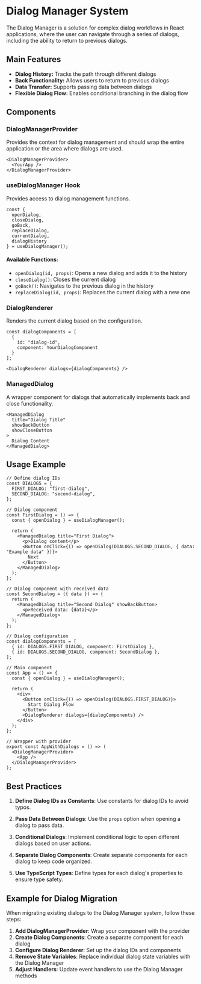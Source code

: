 # Dialog Manager System

The Dialog Manager is a solution for complex dialog workflows in React applications, where the user can navigate through a series of dialogs, including the ability to return to previous dialogs.

## Main Features

- **Dialog History:** Tracks the path through different dialogs
- **Back Functionality:** Allows users to return to previous dialogs
- **Data Transfer:** Supports passing data between dialogs
- **Flexible Dialog Flow:** Enables conditional branching in the dialog flow

## Components

### DialogManagerProvider

Provides the context for dialog management and should wrap the entire application or the area where dialogs are used.

```tsx
<DialogManagerProvider>
  <YourApp />
</DialogManagerProvider>
```

### useDialogManager Hook

Provides access to dialog management functions.

```tsx
const { 
  openDialog,
  closeDialog,
  goBack,
  replaceDialog,
  currentDialog,
  dialogHistory 
} = useDialogManager();
```

#### Available Functions:

- `openDialog(id, props)`: Opens a new dialog and adds it to the history
- `closeDialog()`: Closes the current dialog
- `goBack()`: Navigates to the previous dialog in the history
- `replaceDialog(id, props)`: Replaces the current dialog with a new one

### DialogRenderer

Renders the current dialog based on the configuration.

```tsx
const dialogComponents = [
  {
    id: "dialog-id",
    component: YourDialogComponent
  }
];

<DialogRenderer dialogs={dialogComponents} />
```

### ManagedDialog

A wrapper component for dialogs that automatically implements back and close functionality.

```tsx
<ManagedDialog 
  title="Dialog Title" 
  showBackButton 
  showCloseButton
>
  Dialog Content
</ManagedDialog>
```

## Usage Example

```tsx
// Define dialog IDs
const DIALOGS = {
  FIRST_DIALOG: "first-dialog",
  SECOND_DIALOG: "second-dialog",
};

// Dialog component
const FirstDialog = () => {
  const { openDialog } = useDialogManager();
  
  return (
    <ManagedDialog title="First Dialog">
      <p>Dialog content</p>
      <Button onClick={() => openDialog(DIALOGS.SECOND_DIALOG, { data: "Example data" })}>
        Next
      </Button>
    </ManagedDialog>
  );
};

// Dialog component with received data
const SecondDialog = ({ data }) => {
  return (
    <ManagedDialog title="Second Dialog" showBackButton>
      <p>Received data: {data}</p>
    </ManagedDialog>
  );
};

// Dialog configuration
const dialogComponents = [
  { id: DIALOGS.FIRST_DIALOG, component: FirstDialog },
  { id: DIALOGS.SECOND_DIALOG, component: SecondDialog },
];

// Main component
const App = () => {
  const { openDialog } = useDialogManager();
  
  return (
    <div>
      <Button onClick={() => openDialog(DIALOGS.FIRST_DIALOG)}>
        Start Dialog Flow
      </Button>
      <DialogRenderer dialogs={dialogComponents} />
    </div>
  );
};

// Wrapper with provider
export const AppWithDialogs = () => (
  <DialogManagerProvider>
    <App />
  </DialogManagerProvider>
);
```

## Best Practices

1. **Define Dialog IDs as Constants**: Use constants for dialog IDs to avoid typos.

2. **Pass Data Between Dialogs**: Use the `props` option when opening a dialog to pass data.

3. **Conditional Dialogs**: Implement conditional logic to open different dialogs based on user actions.

4. **Separate Dialog Components**: Create separate components for each dialog to keep code organized.

5. **Use TypeScript Types**: Define types for each dialog's properties to ensure type safety.

## Example for Dialog Migration

When migrating existing dialogs to the Dialog Manager system, follow these steps:

1. **Add DialogManagerProvider**: Wrap your component with the provider
2. **Create Dialog Components**: Create a separate component for each dialog
3. **Configure Dialog Renderer**: Set up the dialog IDs and components
4. **Remove State Variables**: Replace individual dialog state variables with the Dialog Manager
5. **Adjust Handlers**: Update event handlers to use the Dialog Manager methods 